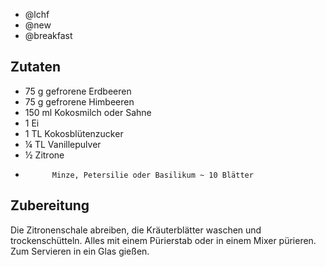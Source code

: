 - @lchf
- @new
- @breakfast

## Zutaten
- 75 g      gefrorene Erdbeeren
- 75 g      gefrorene Himbeeren
- 150 ml    Kokosmilch oder Sahne
- 1         Ei
- 1 TL      Kokosblütenzucker
- ¼ TL      Vanillepulver
- ½         Zitrone
-           Minze, Petersilie oder Basilikum ~ 10 Blätter

## Zubereitung
Die Zitronenschale abreiben, die Kräuterblätter waschen und trockenschütteln. Alles mit einem Pürierstab oder in einem Mixer pürieren. Zum Servieren in ein Glas gießen.
